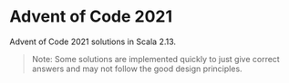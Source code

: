 # Advent of Code 2021
Advent of Code 2021 solutions in Scala 2.13. 

> Note: Some solutions are implemented quickly to just give correct 
answers and may not follow the good design principles.